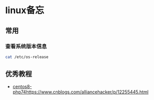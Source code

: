 # linux备忘

## 常用

### 查看系统版本信息
```bash
cat /etc/os-release
```

## 优秀教程
* [centos8-php74](https://www.cnblogs.com/alliancehacker/p/12255445.html)https://www.cnblogs.com/alliancehacker/p/12255445.html